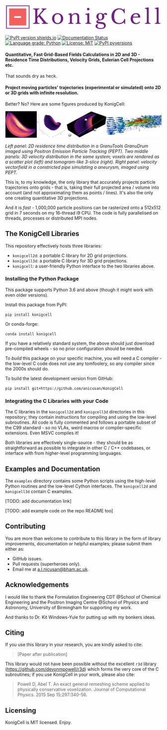 

![KonigCell](/docs/source/_static/logo.png?raw=true "KonigCell Logo.")

[![PyPI version shields.io](https://img.shields.io/pypi/v/konigcell.svg?style=flat-square)](https://pypi.python.org/pypi/konigcell/)
[![Documentation Status](https://readthedocs.org/projects/konigcell/badge/?version=latest&style=flat-square)](https://konigcell.readthedocs.io/en/latest/?badge=latest)
[![Language grade: Python](https://img.shields.io/lgtm/grade/python/g/anicusan/konigcell.svg?logo=lgtm&logoWidth=18)](https://lgtm.com/projects/g/anicusan/konigcell/context:python)
[![License: MIT](https://img.shields.io/github/license/anicusan/konigcell?style=flat-square)](https://github.com/anicusan/konigcell)
[![PyPI pyversions](https://img.shields.io/pypi/pyversions/konigcell.svg?style=flat-square)](https://pypi.python.org/pypi/konigcell/)



#### **Quantitative, Fast Grid-Based Fields Calculations in 2D and 3D** - Residence Time Distributions, Velocity Grids, Eulerian Cell Projections etc.

That sounds dry as heck.

#### **Project moving particles' trajectories (experimental or simulated) onto 2D or 3D grids with infinite resolution.**

Better? No? Here are some figures produced by KonigCell:


![Example Plots](/docs/source/_static/examples.png?raw=true "Example plots produced by KonigCell.")

*Left panel: 2D residence time distribution in a GranuTools GranuDrum imaged using Positron Emission Particle Tracking (PEPT). Two middle panels: 3D velocity distribution in the same system; voxels are rendered as a scatter plot (left) and tomogram-like 3-slice (right). Right panel: velocity vectorfield in a constricted pipe simulating a aneurysm, imaged using PEPT.*


This is, to my knowledge, the only library that accurately projects particle
trajectories onto grids - that is, taking their full projected area / volume into
account (and not approximating them as points / lines). It's also the only one creating
quantitative 3D projections.

And it is *fast* - 1,000,000 particle positions can be rasterized onto a 512x512
grid in 7 seconds on my 16-thread i9 CPU. The code is fully parallelised on
threads, processes or distributed MPI nodes.



## The KonigCell Libraries

This repository effectively hosts three libraries:

- `konigcell2d`: a portable C library for 2D grid projections.
- `konigcell3d`: a portable C library for 3D grid projections.
- `konigcell`: a user-friendly Python interface to the two libraries above.



### Installing the Python Package

This package supports Python 3.6 and above (though it might work with even older
versions).

Install this package from PyPI:

```pip install konigcell``` 


Or conda-forge:

```conda install konigcell```


If you have a relatively standard system, the above should just download pre-compiled wheels -
so no prior configuration should be needed.


To *build* this package on your specific machine, you will need a C compiler -
the low-level C code does not use any tomfoolery, so any compiler since the
2000s should do.


To build the latest development version from GitHub:

```pip install git+https://github.com/anicusan/KonigCell```



### Integrating the C Libraries with your Code

The C libraries in the `konigcell2d` and `konigcell3d` directories in this repository; they
contain instructions for compiling and using the low-level subroutines. All code is fully
commented and follows a portable subset of the C99 standard - so no VLAs, weird macros or
compiler-specific extensions. Even MSVC compiles it!

Both libraries are effectively single-source - they should be as straightforward as possible
to integrate in other C / C++ codebases, or interface with from higher-level programming
languages.



## Examples and Documentation

The `examples` directory contains some Python scripts using the high-level Python routines
and the low-level Cython interfaces. The `konigcell2d` and `konigcell3d` contain C examples.

[TODO: add documentation link]

[TODO: add example code on the repo README too]



## Contributing
You are more than welcome to contribute to this library in the form of library
improvements, documentation or helpful examples; please submit them either as:

- GitHub issues.
- Pull requests (superheroes only).
- Email me at <a.l.nicusan@bham.ac.uk>.



## Acknowledgements
I would like to thank the Formulation Engineering CDT @School of Chemical
Engineering and the Positron Imaging Centre @School of Physics and
Astronomy, University of Birmingham for supporting my work.

And thanks to Dr. Kit Windows-Yule for putting up with my bonkers ideas.



## Citing
If you use this library in your research, you are kindly asked to cite:

> [Paper after publication]


This library would not have been possible without the excellent `r3d` library
(https://github.com/devonmpowell/r3d) which forms the very core of the C
subroutines; if you use KonigCell in your work, please also cite:

> Powell D, Abel T. An exact general remeshing scheme applied to physically conservative voxelization. Journal of Computational Physics. 2015 Sep 15;297:340-56.



## Licensing
KonigCell is MIT licensed. Enjoy.
